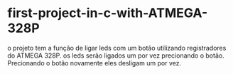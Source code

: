 # first-project-in-c-with-ATMEGA-328P
o projeto tem a função de ligar leds com um botão utilizando registradores do ATMEGA 328P.
os leds serão ligados um por vez precionando o botão.
Precionando o botão novamente eles desligam um por vez.
